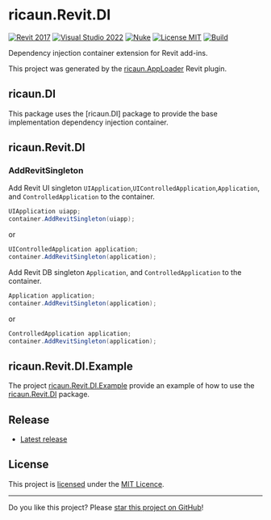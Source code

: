 # ricaun.Revit.DI

[![Revit 2017](https://img.shields.io/badge/Revit-2017+-blue.svg)](https://github.com/ricaun-io/ricaun.Revit.DI)
[![Visual Studio 2022](https://img.shields.io/badge/Visual%20Studio-2022-blue)](https://github.com/ricaun-io/ricaun.Revit.DI)
[![Nuke](https://img.shields.io/badge/Nuke-Build-blue)](https://nuke.build/)
[![License MIT](https://img.shields.io/badge/License-MIT-blue.svg)](LICENSE)
[![Build](https://github.com/ricaun-io/ricaun.Revit.DI/actions/workflows/Build.yml/badge.svg)](https://github.com/ricaun-io/ricaun.Revit.DI/actions)

Dependency injection container extension for Revit add-ins.

This project was generated by the [ricaun.AppLoader](https://ricaun.com/AppLoader/) Revit plugin.

## ricaun.DI

This package uses the [ricaun.DI] package to provide the base implementation dependency injection container.

## ricaun.Revit.DI

### AddRevitSingleton

Add Revit UI singleton `UIApplication`,`UIControlledApplication`,`Application`, and `ControlledApplication` to the container.
```C#
UIApplication uiapp;
container.AddRevitSingleton(uiapp);
```
or
```C#
UIControlledApplication application;
container.AddRevitSingleton(application);
```

Add Revit DB singleton `Application`, and `ControlledApplication` to the container.
```C#
Application application;
container.AddRevitSingleton(application);
```
or
```C#
ControlledApplication application;
container.AddRevitSingleton(application);
```

## ricaun.Revit.DI.Example

The project [ricaun.Revit.DI.Example](ricaun.Revit.DI.Example) provide an example of how to use the [ricaun.Revit.DI](https://github.com/ricaun-io/ricaun.Revit.DI) package.

## Release

* [Latest release](https://github.com/ricaun-io/ricaun.Revit.DI/releases/latest)

## License

This project is [licensed](LICENSE) under the [MIT Licence](https://en.wikipedia.org/wiki/MIT_License).

---

Do you like this project? Please [star this project on GitHub](https://github.com/ricaun-io/ricaun.Revit.DI/stargazers)!